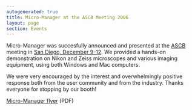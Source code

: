 ```yaml
---
autogenerated: true
title: Micro-Manager at the ASCB Meeting 2006
layout: page
section: Events
---
```


Micro-Manager was succesfully announced and presented at the
[ASCB](http://www.ascb.org/) meeting in [San Diego, December
9-12](http://www.ascb.org/meetings/am2006/index.cfm). We provided a
hands-on demonstration on Nikon and Zeiss microscopes and various
imaging equipment, using both Windows and Mac computers.

We were very encouraged by the interest and overwhelmingly positive
response both from the user community and from the industry. Thanks
everyone for stopping by our booth!

[Micro-Manager
flyer](https://valelab.ucsf.edu/~MM/MMweb/content/doc/pdf/media/Micro-Manager-Brochure-1.pdf)
(PDF)

